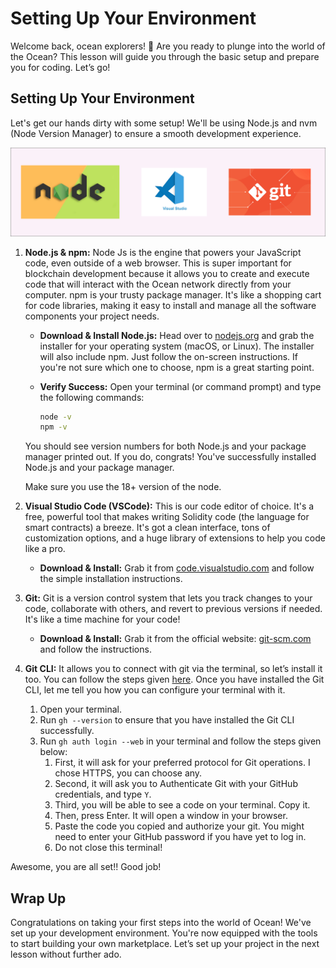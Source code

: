 # Setting Up Your Environment

Welcome back, ocean explorers! 🌊 Are you ready to plunge into the world of the Ocean? This lesson will guide you through the basic setup and prepare you for coding. Let’s go!

## Setting Up Your Environment

Let's get our hands dirty with some setup! We'll be using Node.js and nvm (Node Version Manager) to ensure a smooth development experience.

![Frame3560408-ezgif.com-jpg-to-webp-converter.webp](https://raw.githubusercontent.com/0xmetaschool/Learning-Projects/refs/heads/main/assests_for_all/Ocean%20C3%20Build%20Decentralized%20Marketplace%20on%20Ocean%20Protocol/Lesson%202%20Setting%20Up%20Your%20Environment/Frame3560408-ezgif.com-jpg-to-webp-converter.webp)

1. **Node.js & npm:** Node Js is the engine that powers your JavaScript code, even outside of a web browser. This is super important for blockchain development because it allows you to create and execute code that will interact with the Ocean network directly from your computer. npm is your trusty package manager. It's like a shopping cart for code libraries, making it easy to install and manage all the software components your project needs.
    - **Download & Install Node.js:** Head over to [nodejs.org](https://nodejs.org/) and grab the installer for your operating system (macOS, or Linux). The installer will also include npm. Just follow the on-screen instructions. If you're not sure which one to choose, npm is a great starting point.
    - **Verify Success:** Open your terminal (or command prompt) and type the following commands:
        
        ```bash
        node -v
        npm -v
        ```
        
    
    You should see version numbers for both Node.js and your package manager printed out. If you do, congrats! You've successfully installed Node.js and your package manager.
    
    Make sure you use the 18+ version of the node.
    
2. **Visual Studio Code (VSCode):** This is our code editor of choice. It's a free, powerful tool that makes writing Solidity code (the language for smart contracts) a breeze. It's got a clean interface, tons of customization options, and a huge library of extensions to help you code like a pro.
    - **Download & Install:** Grab it from [code.visualstudio.com](https://code.visualstudio.com/) and follow the simple installation instructions.
3. **Git:** Git is a version control system that lets you track changes to your code, collaborate with others, and revert to previous versions if needed. It's like a time machine for your code!
    - **Download & Install:** Grab it from the official website: [git-scm.com](https://git-scm.com/) and follow the instructions.
4. **Git CLI:** It allows you to connect with git via the terminal, so let’s install it too. You can follow the steps given [here](https://github.com/cli/cli). Once you have installed the Git CLI, let me tell you how you can configure your terminal with it.
    1. Open your terminal.
    2. Run `gh --version` to ensure that you have installed the Git CLI successfully.
    3. Run `gh auth login --web` in your terminal and follow the steps given below:
        1. First, it will ask for your preferred protocol for Git operations. I chose HTTPS, you can choose any.
        2. Second, it will ask you to Authenticate Git with your GitHub credentials, and type `Y`.
        3. Third, you will be able to see a code on your terminal. Copy it.
        4. Then, press Enter. It will open a window in your browser.
        5. Paste the code you copied and authorize your git. You might need to enter your GitHub password if you have yet to log in.
        6. Do not close this terminal!

Awesome, you are all set!! Good job!

## Wrap Up

Congratulations on taking your first steps into the world of Ocean! We've set up your development environment. You're now equipped with the tools to start building your own marketplace. Let’s set up your project in the next lesson without further ado.